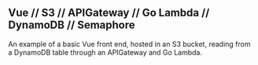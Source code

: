 ## Vue // S3 // APIGateway // Go Lambda // DynamoDB // Semaphore

An example of a basic Vue front end, hosted in an S3 bucket, reading from a DynamoDB table through an APIGateway and Go Lambda.
